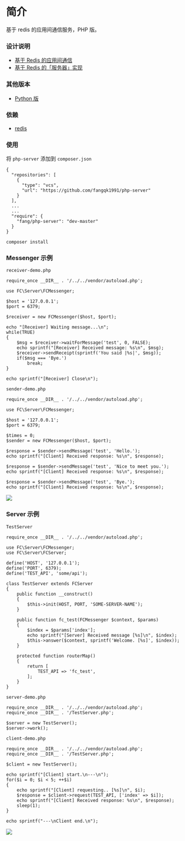 # 简介
基于 redis 的应用间通信服务，PHP 版。

### 设计说明
* [基于 Redis 的应用间通信](https://fqk.io/app-to-app-communication/)
* [基于 Redis 的「服务器」实现](https://fqk.io/server-base-on-redis/)

### 其他版本
* [Python 版](https://github.com/fangqk1991/py-server)

### 依赖
* [redis](https://redis.io/)

### 使用
将 `php-server` 添加到 `composer.json`

```
{
  "repositories": [
    {
      "type": "vcs",
      "url": "https://github.com/fangqk1991/php-server"
    }
  ],
  ...
  ...
  "require": {
    "fang/php-server": "dev-master"
  }
}
```

```
composer install
```

### Messenger 示例
`receiver-demo.php`

```
require_once __DIR__ . '/../../vendor/autoload.php';

use FC\Server\FCMessenger;

$host = '127.0.0.1';
$port = 6379;

$receiver = new FCMessenger($host, $port);

echo "[Receiver] Waiting message...\n";
while(TRUE)
{
    $msg = $receiver->waitForMessage('test', 0, FALSE);
    echo sprintf("[Receiver] Received message: %s\n", $msg);
    $receiver->sendReceipt(sprintf('You said |%s|', $msg));
    if($msg === 'Bye.')
        break;
}

echo sprintf("[Receiver] Close\n");
```

`sender-demo.php`

```
require_once __DIR__ . '/../../vendor/autoload.php';

use FC\Server\FCMessenger;

$host = '127.0.0.1';
$port = 6379;

$times = 0;
$sender = new FCMessenger($host, $port);

$response = $sender->sendMessage('test', 'Hello.');
echo sprintf("[Client] Received response: %s\n", $response);

$response = $sender->sendMessage('test', 'Nice to meet you.');
echo sprintf("[Client] Received response: %s\n", $response);

$response = $sender->sendMessage('test', 'Bye.');
echo sprintf("[Client] Received response: %s\n", $response);
```

![](https://image.fangqk.com/2019-01-14/messenger-demo-php.jpg)

### Server 示例
`TestServer`

```
require_once __DIR__ . '/../../vendor/autoload.php';

use FC\Server\FCMessenger;
use FC\Server\FCServer;

define('HOST', '127.0.0.1');
define('PORT', 6379);
define('TEST_API', 'some/api');

class TestServer extends FCServer
{
    public function __construct()
    {
        $this->init(HOST, PORT, 'SOME-SERVER-NAME');
    }

    public function fc_test(FCMessenger $context, $params)
    {
        $index = $params['index'];
        echo sprintf("[Server] Received message [%s]\n", $index);
        $this->answer($context, sprintf('Welcome. [%s]', $index));
    }

    protected function routerMap()
    {
        return [
            TEST_API => 'fc_test',
        ];
    }
}
```

`server-demo.php`

```
require_once __DIR__ . '/../../vendor/autoload.php';
require_once __DIR__ . '/TestServer.php';

$server = new TestServer();
$server->work();
```

`client-demo.php`

```
require_once __DIR__ . '/../../vendor/autoload.php';
require_once __DIR__ . '/TestServer.php';

$client = new TestServer();

echo sprintf("[Client] start.\n---\n");
for($i = 0; $i < 5; ++$i)
{
    echo sprintf("[Client] requesting.. [%s]\n", $i);
    $response = $client->request(TEST_API, ['index' => $i]);
    echo sprintf("[Client] Received response: %s\n", $response);
    sleep(1);
}

echo sprintf("---\nClient end.\n");
```

![](https://image.fangqk.com/2019-01-14/server-demo-php.jpg)